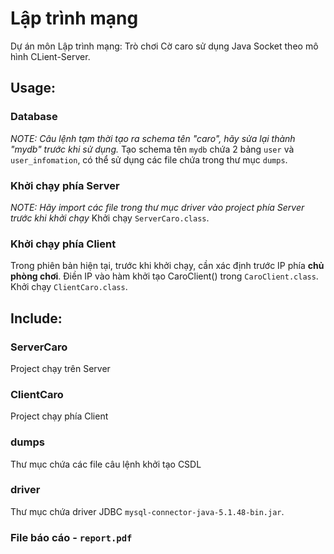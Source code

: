 # Lập trình mạng
Dự án môn Lập trình mạng: Trò chơi Cờ caro sử dụng Java Socket theo mô hình CLient-Server.

## Usage:
### Database
*NOTE: Câu lệnh tạm thời tạo ra schema tên "caro", hãy sửa lại thành "mydb" trước khi sử dụng.*
Tạo schema tên `mydb` chứa 2 bảng `user` và `user_infomation`, có thể sử dụng các file chứa trong thư mục `dumps`.
### Khởi chạy phía Server
*NOTE: Hãy import các file trong thư mục driver vào project phía Server trước khi khởi chạy*
Khởi chạy `ServerCaro.class`.
### Khởi chạy phía Client
Trong phiên bản hiện tại, trước khi khởi chạy, cần xác định trước IP phía **chủ phòng chơi**. Điền IP vào hàm khởi tạo CaroClient() trong `CaroClient.class`. Khởi chạy `ClientCaro.class`.

## Include:
### ServerCaro
Project chạy trên Server
### ClientCaro
Project chạy phía Client
### dumps
Thư mục chứa các file câu lệnh khởi tạo CSDL
### driver
Thư mục chứa driver JDBC `mysql-connector-java-5.1.48-bin.jar`.

### File báo cáo - `report.pdf`

